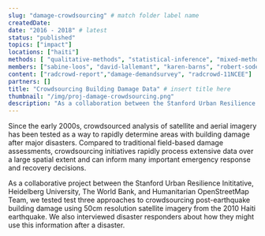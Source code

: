 ```yaml
---
slug: "damage-crowdsourcing" # match folder label name
createdDate:
date: "2016 - 2018" # latest 
status: "published"
topics: ["impact"]
locations: ["haiti"]
methods: [ "qualitative-methods", "statistical-inference", "mixed-methods", "surveys"]
members: ["sabine-loos", "david-lallemant", "karen-barns", "robert-soden", "gitanjali-bhattacharjee", "melanie-eckle", "benjamin-herfort"] # insert your slug 
content: ["radcrowd-report","damage-demandsurvey", "radcrowd-11NCEE"]
partners: []
title: "Crowdsourcing Building Damage Data" # insert title here
thumbnail: "/img/proj-damage-crowdsourcing.png"
description: "As a collaboration between the Stanford Urban Resilience Inititative, Heidelberg University, The World Bank, and Humanitarian OpenStreetMap Team, this project compares three approaches to crowdsourcing building damage data using satellite imagery to inform disaster response decisions." # insert a one sentence description here
---
```

Since the early 2000s, crowdsourced analysis of satellite and aerial imagery has been tested as a way to rapidly determine areas with building damage after major disasters. Compared to traditional field-based damage assessments, crowdsourcing initiatives rapidly process extensive data over a large spatial extent and can inform many important emergency response and recovery decisions.

 As a collaborative project between the Stanford Urban Resilience Inititative, Heidelberg University, The World Bank, and Humanitarian OpenStreetMap Team, we tested test three approaches to crowdsourcing post-earthquake building damage using 50cm resolution satellite imagery from the 2010 Haiti earthquake. We also interviewed disaster responders about how they might use this information after a disaster.
